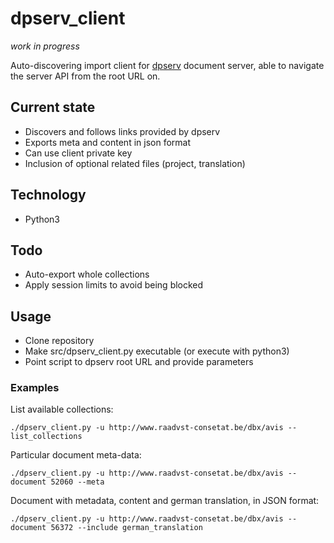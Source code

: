 # dpserv_client
*work in progress*

Auto-discovering import client for [dpserv](https://github.com/RvS-CdE/dpserv) document server, able to navigate the server API from the root URL on.

## Current state

 * Discovers and follows links provided by dpserv
 * Exports meta and content in json format
 * Can use client private key
 * Inclusion of optional related files (project, translation)

## Technology

 * Python3

## Todo

 * Auto-export whole collections
 * Apply session limits to avoid being blocked

## Usage

 * Clone repository
 * Make src/dpserv_client.py executable (or execute with python3)
 * Point script to dpserv root URL and provide parameters

### Examples
List available collections:

    ./dpserv_client.py -u http://www.raadvst-consetat.be/dbx/avis --list_collections

Particular document meta-data:

    ./dpserv_client.py -u http://www.raadvst-consetat.be/dbx/avis --document 52060 --meta

Document with metadata, content and german translation, in JSON format:

    ./dpserv_client.py -u http://www.raadvst-consetat.be/dbx/avis --document 56372 --include german_translation
 
